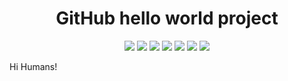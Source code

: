 <h1 align="center">
    GitHub hello world project
</h1>

<p align="center">
    <a href="https://github.com/danilanekrasov/hello-world/commits/" title="last commit"><img src="https://img.shields.io/github/last-commit/danilanekrasov/hello-world?style=flat"></a>
   <a href="https://github.com/danilanekrasov/hello-world/commits/" title="commit activity"><img src="https://img.shields.io/github/commit-activity/m/danilanekrasov/hello-world?style=flat"></a>
  <a href="https://github.com/danilanekrasov/hello-world/issues/" title="issues"><img src="https://img.shields.io/github/issues/danilanekrasov/hello-world?style=flat"></a>
   <a href="https://github.com/danilanekrasov/hello-world/pulls/" title="pull requests"><img src="https://img.shields.io/github/issues-pr-closed/danilanekrasov/hello-world?style=flat"></a>
  <a href="https://github.com/danilanekrasov/hello-world/actions?query=workflow%3ACI" title="build status"><img src="https://github.com/danilanekrasov/hello-world/workflows/CI/badge.svg"></a>
    <a href="https://github.com/danilanekrasov/hello-world/actions?query=workflow%3Amarkdownlint" title="markdownlint"><img src="https://github.com/danilanekrasov/hello-world/workflows/markdownlint/badge.svg"></a>
  <a href="https://github.com/danilanekrasov/hello-world/blob/master/LICENSE" title="license"><img src="https://img.shields.io/github/license/danilanekrasov/hello-world"></a>


Hi Humans!
